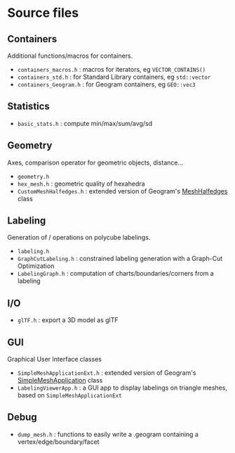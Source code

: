 # Source files

## Containers

Additional functions/macros for containers.

- `containers_macros.h` : macros for iterators, eg `VECTOR_CONTAINS()`
- `containers_std.h` : for Standard Library containers, eg `std::vector`
- `containers_Geogram.h` : for Geogram containers, eg `GEO::vec3`

## Statistics

- `basic_stats.h` : compute min/max/sum/avg/sd

## Geometry

Axes, comparison operator for geometric objects, distance...

- `geometry.h`
- `hex_mesh.h` : geometric quality of hexahedra
- `CustomMeshHalfedges.h` : extended version of Geogram's [MeshHalfedges](https://github.com/BrunoLevy/geogram/blob/main/src/lib/geogram/mesh/mesh_halfedges.h) class

## Labeling

Generation of / operations on polycube labelings.

- `labeling.h`
- `GraphCutLabeling.h` : constrained labeling generation with a Graph-Cut Optimization
- `LabelingGraph.h` : computation of charts/boundaries/corners from a labeling

## I/O

- `glTF.h` : export a 3D model as glTF

## GUI

Graphical User Interface classes

- `SimpleMeshApplicationExt.h` : extended version of Geogram's [SimpleMeshApplication](https://github.com/BrunoLevy/geogram/blob/main/src/lib/geogram_gfx/gui/simple_mesh_application.h) class
- `LabelingViewerApp.h` : a GUI app to display labelings on triangle meshes, based on `SimpleMeshApplicationExt`

## Debug

- `dump_mesh.h` : functions to easily write a .geogram containing a vertex/edge/boundary/facet